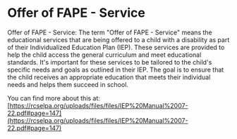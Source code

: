 # Offer of FAPE - Service
Offer of FAPE - Service: The term "Offer of FAPE - Service" means the educational services that are being offered to a child with a disability as part of their Individualized Education Plan (IEP). These services are provided to help the child access the general curriculum and meet educational standards. It's important for these services to be tailored to the child's specific needs and goals as outlined in their IEP. The goal is to ensure that the child receives an appropriate education that meets their individual needs and helps them succeed in school.

You can find more about this at: [https://rcselpa.org/uploads/files/files/IEP%20Manual%2007-22.pdf#page=147](https://rcselpa.org/uploads/files/files/IEP%20Manual%2007-22.pdf#page=147)

